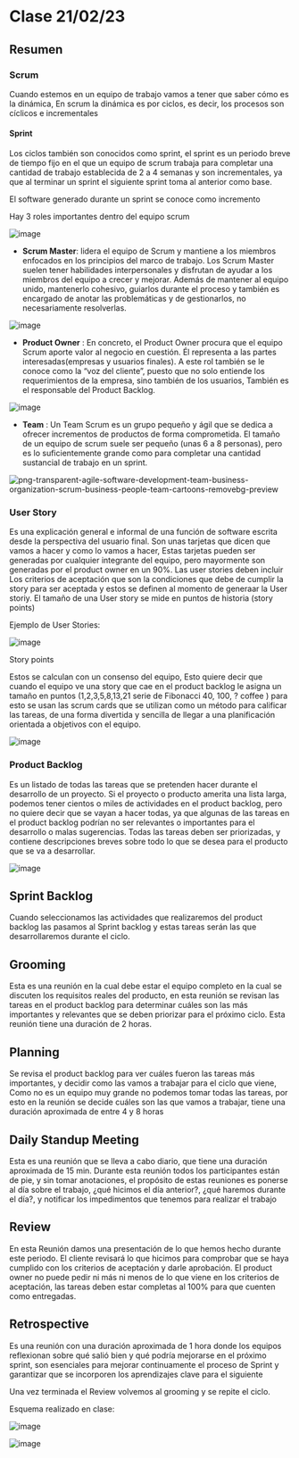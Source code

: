 # Clase 21/02/23 #
## Resumen ##

### Scrum ###

Cuando estemos en un equipo de trabajo vamos a tener que saber cómo es la dinámica, En scrum la dinámica es por ciclos, es decir, los procesos son cíclicos e incrementales 

#### Sprint ####

Los ciclos también son conocidos como sprint, el sprint es un periodo breve de tiempo fijo en el que un equipo de scrum trabaja para completar una cantidad de trabajo establecida de 2 a 4 semanas y son incrementales, ya que al terminar un sprint el siguiente sprint toma al anterior como base.

El software generado durante un sprint se conoce como incremento



Hay 3 roles importantes dentro del equipo scrum

![image](https://user-images.githubusercontent.com/123017277/220528152-d389cf3b-d965-4db1-946f-f9dccbf0b9ca.png)

- **Scrum Master**: lidera el equipo de Scrum y mantiene a los miembros enfocados en los principios del marco de trabajo. Los Scrum Master suelen tener habilidades interpersonales y disfrutan de ayudar a los miembros del equipo a crecer y mejorar.  Además de mantener al equipo unido, mantenerlo cohesivo,  guiarlos durante el proceso y también es encargado de anotar las problemáticas y de gestionarlos, no necesariamente resolverlas.

![image](https://user-images.githubusercontent.com/123017277/220531279-78d8e3c0-8fd0-49ff-b562-91b3a46ae094.png)

- **Product Owner** : En concreto, el Product Owner procura que el equipo Scrum aporte valor al negocio en cuestión. Él representa a las partes interesadas(empresas y usuarios finales). A este rol también se le conoce como la “voz del cliente”, puesto que no solo entiende los requerimientos de la empresa, sino también de los usuarios, También es el responsable del Product Backlog.

![image](https://user-images.githubusercontent.com/123017277/220530005-a619da28-3929-4ead-975b-59ac2cfa9317.png)

- **Team** : Un Team Scrum es un grupo pequeño y ágil que se dedica a ofrecer incrementos de productos de forma comprometida. El tamaño de un equipo de scrum suele ser              pequeño (unas 6 a 8 personas), pero es lo suficientemente grande como para completar una cantidad sustancial de trabajo en un sprint.

![png-transparent-agile-software-development-team-business-organization-scrum-business-people-team-cartoons-removebg-preview](https://user-images.githubusercontent.com/123017277/220531907-aad2e88b-cdef-4b71-9b5e-11f12ef1d25b.png)

### User Story ###

Es una explicación general e informal de una función de software escrita desde la perspectiva del usuario final. Son unas tarjetas que dicen que vamos a hacer y como lo vamos a hacer, Estas tarjetas pueden ser generadas por cualquier integrante del equipo, pero mayormente son generadas por el product owner en un 90%. Las user stories deben incluir Los criterios de aceptación que son la condiciones que debe de cumplir la story para ser aceptada y estos se definen al momento de generaar la User storiy. El tamaño de una User story se mide en puntos de historia (story points)

Ejemplo de User Stories:

![image](https://user-images.githubusercontent.com/123017277/220520569-b65cd898-8047-4c17-8e74-c5d865a5a5d9.png)

Story points 

Estos se calculan con un consenso del equipo, Esto quiere decir que cuando el equipo ve una story que cae en el product backlog le asigna un tamaño en puntos (1,2,3,5,8,13,21 serie de Fibonacci 40, 100, ? coffee ) para esto se usan las scrum cards que se utilizan como un método para calificar las tareas, de una forma divertida y sencilla de llegar a una planificación orientada a objetivos con el equipo.

![image](https://user-images.githubusercontent.com/123017277/220536679-6c2357f1-a0e7-49b5-8bee-8fdd2aa11862.png)


### Product Backlog ###

Es un listado de todas las tareas que se pretenden hacer durante el desarrollo de un proyecto. Si el proyecto o producto amerita una lista larga, podemos tener cientos o miles de actividades en el product backlog, pero no quiere decir que se vayan a hacer todas, ya que algunas de las tareas en el product backlog podrían no ser relevantes o importantes para el desarrollo o malas sugerencias. Todas las tareas deben ser priorizadas, y contiene descripciones breves sobre todo lo que se desea para el producto que se va a desarrollar.

![image](https://user-images.githubusercontent.com/123017277/220533654-41defb7a-502e-4121-87fa-d8becdc0729c.png)

## Sprint Backlog ##

Cuando seleccionamos las actividades que realizaremos del product backlog las pasamos al Sprint backlog y estas tareas serán las que desarrollaremos durante el ciclo.

## Grooming ##

Esta es una reunión en la cual debe estar el equipo completo en la cual se discuten los requisitos reales del producto, en esta reunión se revisan las tareas en el product backlog para determinar cuáles son las más importantes y relevantes que se deben priorizar para el próximo ciclo. Esta reunión tiene una duración de 2 horas.

## Planning ##

Se revisa el product backlog para ver cuáles fueron las tareas más importantes, y decidir como las vamos a trabajar para el ciclo que viene, Como no es un equipo muy grande no podemos tomar todas las tareas, por esto en la reunión se decide cuáles son las que vamos a trabajar, tiene una duración aproximada de entre 4 y 8 horas

## Daily Standup Meeting ##

Esta es una reunión que se lleva a cabo diario, que tiene una duración aproximada de 15 min. Durante esta reunión todos los participantes están de pie, y sin tomar anotaciones, el propósito de estas reuniones es ponerse al día sobre el trabajo, ¿qué hicimos el día anterior?, ¿qué haremos durante el día?, y notificar los impedimentos que tenemos para realizar el trabajo

## Review ##

En esta Reunión damos una presentación de lo que hemos hecho durante este periodo. El cliente revisará lo que hicimos para comprobar que se haya cumplido con los criterios de aceptación y darle aprobación. El product owner no puede pedir ni más ni menos de lo que viene en los criterios de aceptación, las tareas deben estar completas al 100% para que cuenten como entregadas.

## Retrospective ##

Es una reunión con una duración aproximada de 1 hora donde los equipos reflexionan sobre qué salió bien y qué podría mejorarse en el próximo sprint, son esenciales para mejorar continuamente el proceso de Sprint y garantizar que se incorporen los aprendizajes clave para el siguiente

Una vez terminada el Review volvemos al grooming y se repite el ciclo.


Esquema realizado en clase:

![image](https://user-images.githubusercontent.com/123017277/220554889-5d244dfd-30f4-41a4-96fc-55058347f553.png)

![image](https://user-images.githubusercontent.com/123017277/220555978-e3c8e506-ed67-4e47-9d19-dd51c8b1f4e3.png)
